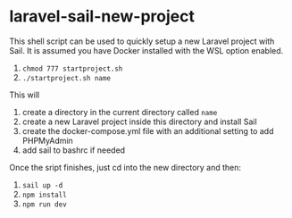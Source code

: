 # laravel-sail-new-project

This shell script can be used to quickly setup a new Laravel project with Sail. It is assumed you have Docker installed with the WSL option enabled.

1) `chmod 777 startproject.sh`
2) `./startproject.sh name`

This will

1) create a directory in the current directory called `name`
2) create a new Laravel project inside this directory and install Sail
3) create the docker-compose.yml file with an additional setting to add PHPMyAdmin
4) add sail to bashrc if needed

Once the sript finishes, just cd into the new directory and then:
1) `sail up -d`
2) `npm install`
3) `npm run dev`
